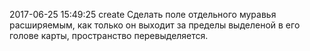2017-06-25 15:49:25 create Сделать поле отдельного муравья расширяемым, как только он выходит за пределы выделеной в его голове карты, пространство перевыделяется.
